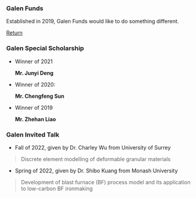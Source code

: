 ### Galen Funds

Established in 2019, Galen Funds would like to do something different.

[Return](./index.html)

### Galen Special Scholarship

- Winner of 2021

  **Mr. Junyi Deng**

- Winner of 2020: 

  **Mr. Chengfeng Sun**

- Winner of 2019

  **Mr. Zhehan Liao**

### Galen Invited Talk

- Fall of 2022, given by Dr. Charley Wu from University of Surrey

> Discrete element modelling of deformable granular materials

- Spring of 2022, given by Dr. Shibo Kuang from Monash University

> Development of blast furnace (BF) process model and its application to low-carbon BF ironmaking
